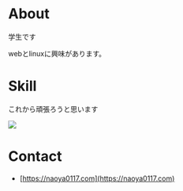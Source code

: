 # About
学生です

webとlinuxに興味があります。
# Skill
これから頑張ろうと思います

<img src="https://skillicons.dev/icons?i=git,html,css,windows,linux,arch,vim,bash" />

# Contact
- [https://naoya0117.com](https://naoya0117.com)
<!--
<img src="https://github-readme-stats.vercel.app/api?username=naoya0117&&show_icons=true" /><img src="https://github-readme-stats.vercel.app/api/top-langs/?username=naoya0117&hide=Vim%20Script&langs_count=10&layout=compact" />

<img src="https://github-profile-trophy.vercel.app/?username=naoya0117" />
-->

